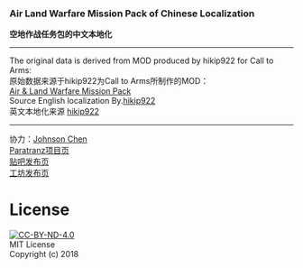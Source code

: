 ### Air Land Warfare Mission Pack of Chinese Localization
**空地作战任务包的中文本地化**

----

The original data is derived from MOD produced by hikip922 for Call to Arms:  
原始数据来源于hikip922为Call to Arms所制作的MOD：  
[Air & Land Warfare Mission Pack](https://steamcommunity.com/sharedfiles/filedetails/?id=1433544352 "母MOD Steam创意工坊")  
Source English localization By.[hikip922](https://steamcommunity.com/id/hikip922)  
英文本地化来源 [hikip922](https://steamcommunity.com/id/hikip922)  

----

协力：[Johnson Chen](https://steamcommunity.com/profiles/76561198088693501)  
[Paratranz项目页](https://paratranz.cn/projects/1101)  
[贴吧发布页](https://tieba.baidu.com/p/5946354928)  
[工坊发布页](https://steamcommunity.com/sharedfiles/filedetails/?edit=true&id=1561437348)

# License
[![CC-BY-ND-4.0](https://mirrors.creativecommons.org/presskit/buttons/88x31/svg/by-nc.svg)](https://creativecommons.org/licenses/by-nd/4.0/legalcode)  
MIT License  
Copyright (c) 2018  
